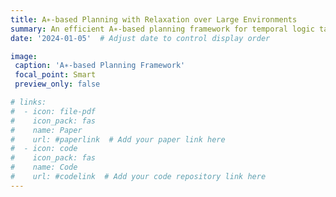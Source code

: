 ```yaml
---
title: A∗-based Planning with Relaxation over Large Environments
summary: An efficient A∗-based planning framework for temporal logic tasks in large robot environments, incorporating user preferences for task relaxation.
date: '2024-01-05'  # Adjust date to control display order

image:
 caption: 'A∗-based Planning Framework'
 focal_point: Smart
 preview_only: false

# links:
#  - icon: file-pdf
#    icon_pack: fas
#    name: Paper
#    url: #paperlink  # Add your paper link here
#  - icon: code
#    icon_pack: fas
#    name: Code
#    url: #codelink  # Add your code repository link here
---
```


<!-- This work presents an efficient A∗-based planning framework for handling temporal logic tasks in large-scale robot environments, incorporating user preferences when full task compliance is not achievable.

## Key Features

- A∗-based planning for temporal logic tasks
- Efficient heuristic for large environments
- Integration of user preferences for relaxation
- Automata-based representation of goals and preferences
- Near-optimal high-level trajectory generation

## Technical Framework

### Planning Components
- Temporal logic goal representation
- User preference integration
- Efficient heuristic design
- Large-scale environment handling

### Key Advantages
1. Reduced search memory requirements
2. Faster computation times
3. Scalable to large environments
4. Near-optimal solution generation

## Implementation Details

The framework provides:
1. **Efficient Heuristic**
  - Simple yet effective design
  - Significant reduction in search time
  - Memory-efficient operation
  - Scalable performance

2. **Relaxation Integration**
  - User preference consideration
  - Task satisfaction optimization
  - Flexible goal adaptation
  - Priority-based relaxation

3. **Performance Metrics**
  - Runtime analysis
  - Scalability evaluation
  - Memory usage optimization
  - Suboptimality bounds

## Results

Extensive case studies demonstrate:
- Significant performance improvements over uninformed search
- Empirical validation of suboptimality bounds
- Successful scaling to large environments
- Effective integration of user preferences

## Applications

Particularly suitable for:
- Large-scale robot environments
- Complex temporal logic tasks
- Time-critical planning scenarios
- Resource-constrained operations -->